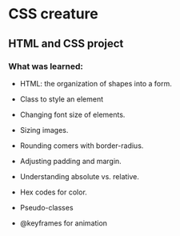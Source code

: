 # CSS creature 

## HTML and CSS project

### What was learned:

- HTML: the organization of  shapes into a form.

- Class to style an element 

- Changing font size of elements. 

- Sizing images.

- Rounding comers with border-radius.

- Adjusting padding and margin.

- Understanding absolute vs. relative. 

- Hex codes for color.

- Pseudo-classes

- @keyframes for animation


